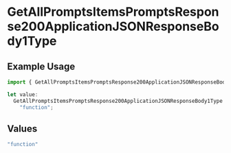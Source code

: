 # GetAllPromptsItemsPromptsResponse200ApplicationJSONResponseBody1Type

## Example Usage

```typescript
import { GetAllPromptsItemsPromptsResponse200ApplicationJSONResponseBody1Type } from "@orq-ai/node/models/operations";

let value:
  GetAllPromptsItemsPromptsResponse200ApplicationJSONResponseBody1Type =
    "function";
```

## Values

```typescript
"function"
```